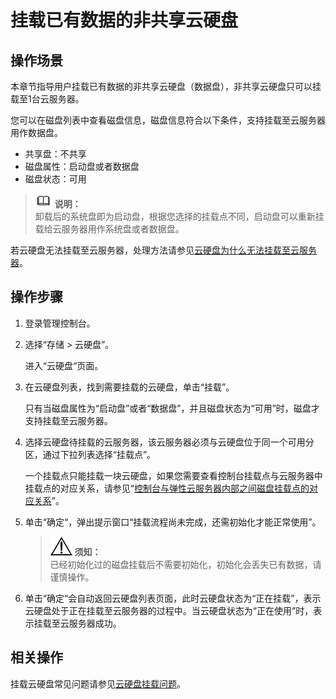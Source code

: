 # 挂载已有数据的非共享云硬盘<a name="evs_01_0075"></a>

## 操作场景<a name="section21771672164455"></a>

本章节指导用户挂载已有数据的非共享云硬盘（数据盘），非共享云硬盘只可以挂载至1台云服务器。

您可以在磁盘列表中查看磁盘信息，磁盘信息符合以下条件，支持挂载至云服务器用作数据盘。

-   共享盘：不共享
-   磁盘属性：启动盘或者数据盘
-   磁盘状态：可用

>![](public_sys-resources/icon-note.gif) **说明：**   
>卸载后的系统盘即为启动盘，根据您选择的挂载点不同，启动盘可以重新挂载给云服务器用作系统盘或者数据盘。  

若云硬盘无法挂载至云服务器，处理方法请参见[云硬盘为什么无法挂载至云服务器](https://support.huaweicloud.com/evs_faq/evs_faq_0025.html)。

## 操作步骤<a name="section106211941714"></a>

1.  登录管理控制台。
2.  选择“存储 \> 云硬盘”。

    进入“云硬盘“页面。

3.  在云硬盘列表，找到需要挂载的云硬盘，单击“挂载”。

    只有当磁盘属性为“启动盘”或者“数据盘”，并且磁盘状态为“可用”时，磁盘才支持挂载至云服务器。

4.  选择云硬盘待挂载的云服务器，该云服务器必须与云硬盘位于同一个可用分区，通过下拉列表选择“挂载点”。

    一个挂载点只能挂载一块云硬盘，如果您需要查看控制台挂载点与云服务器中挂载点的对应关系，请参见“[控制台与弹性云服务器内部之间磁盘挂载点的对应关系](https://support.huaweicloud.com/ecs_faq/zh-cn_topic_0103285575.html)”。

5.  单击“确定“，弹出提示窗口“挂载流程尚未完成，还需初始化才能正常使用”。

    >![](public_sys-resources/icon-notice.gif) **须知：**   
    >已经初始化过的磁盘挂载后不需要初始化，初始化会丢失已有数据，请谨慎操作。  

6.  单击“确定“会自动返回云硬盘列表页面，此时云硬盘状态为“正在挂载”，表示云硬盘处于正在挂载至云服务器的过程中。当云硬盘状态为“正在使用”时，表示挂载至云服务器成功。

## 相关操作<a name="section128631645142120"></a>

挂载云硬盘常见问题请参见[云硬盘挂载问题](https://support.huaweicloud.com/evs_faq/evs_01_0078.html)。

